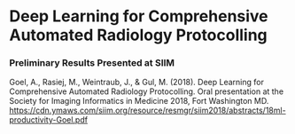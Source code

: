 # Deep Learning for Comprehensive Automated Radiology Protocolling

### Preliminary Results Presented at SIIM

Goel, A., Rasiej, M., Weintraub, J., & Gul, M. (2018). Deep Learning for Comprehensive Automated Radiology Protocolling. Oral presentation at the Society for Imaging Informatics in Medicine 2018, Fort Washington MD.
https://cdn.ymaws.com/siim.org/resource/resmgr/siim2018/abstracts/18ml-productivity-Goel.pdf
